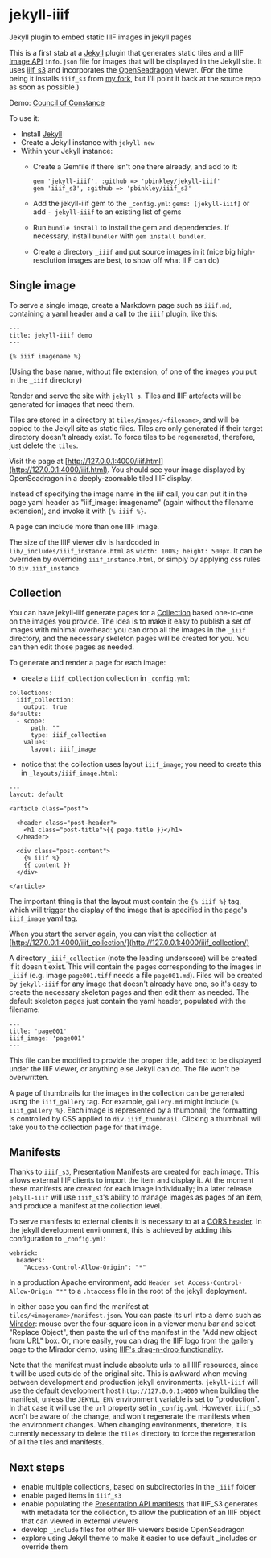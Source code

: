 # jekyll-iiif
Jekyll plugin to embed static IIIF images in jekyll pages

This is a first stab at a [Jekyll](https://jekyllrb.com/) plugin that generates static tiles and a IIIF [Image API](http://iiif.io/api/image/2.1/) ```info.json``` file for images that will be displayed in the Jekyll site. It uses [iiif_s3](https://github.com/cmoa/iiif_s3) and incorporates the [OpenSeadragon](https://openseadragon.github.io/) viewer. (For the time being it installs ```iiif_s3``` from [my fork](https://github.com/pbinkley/iiif_s3), but I'll point it back at the source repo as soon as possible.)

Demo: [Council of Constance](https://www.wallandbinkley.com/projects/2016/jekyll-iiif-demo/)

To use it:

- Install [Jekyll](https://jekyllrb.com/)
- Create a Jekyll instance with ```jekyll new```
- Within your Jekyll instance:
	- Create a Gemfile if there isn't one there already, and add to it:

		```
		gem 'jekyll-iiif', :github => 'pbinkley/jekyll-iiif'
		gem 'iiif_s3', :github => 'pbinkley/iiif_s3'
		```

	- Add the jekyll-iiif gem to the ```_config.yml```: ```gems: [jekyll-iiif]``` or add ```- jekyll-iiif``` to an existing list of gems
	- Run ```bundle install``` to install the gem and dependencies. If necessary, install ```bundler``` with ```gem install bundler```.
	- Create a directory ```_iiif``` and put source images in it (nice big high-resolution images are best, to show off what IIIF can do)

## Single image

To serve a single image, create a Markdown page such as ```iiif.md```, containing a yaml header and a call to the ```iiif``` plugin, like this:

```
---
title: jekyll-iiif demo
---

{% iiif imagename %}
```

(Using the base name, without file extension, of one of the images you put in the ```_iiif``` directory) 

Render and serve the site with ```jekyll s```. Tiles and IIIF artefacts will be generated for images that need them.

Tiles are stored in a directory at ```tiles/images/<filename>```, and will be copied to the Jekyll site as static files. Tiles are only generated if their target directory doesn't already exist. To force tiles to be regenerated, therefore, just delete the ```tiles```.

Visit the page at [http://127.0.0.1:4000/iiif.html](http://127.0.0.1:4000/iiif.html). You should see your image displayed by OpenSeadragon in a deeply-zoomable tiled IIIF display.

Instead of specifying the image name in the iiif call, you can put it in the page yaml header as "iiif_image: imagename" (again without the filename extension), and invoke it with ```{% iiif %}```. 

A page can include more than one IIIF image.

The size of the IIIF viewer div is hardcoded in ```lib/_includes/iiif_instance.html``` as ```width: 100%; height: 500px```. It can be overriden by overriding ```iiif_instance.html```, or simply by applying css rules to ```div.iiif_instance```.

## Collection

You can have jekyll-iiif generate pages for a [Collection](https://jekyllrb.com/docs/collections/) based one-to-one on the images you provide. The idea is to make it easy to publish a set of images with minimal overhead: you can drop all the images in the ```_iiif``` directory, and the necessary skeleton pages will be created for you. You can then edit those pages as needed.

To generate and render a page for each image:

- create a ```iiif_collection``` collection in ```_config.yml```:

```
collections:
  iiif_collection:
    output: true
defaults:
  - scope:
      path: ""
      type: iiif_collection
    values:
      layout: iiif_image
```

- notice that the collection uses layout ```iiif_image```; you need to create this in ```_layouts/iiif_image.html```:

```
---
layout: default
---
<article class="post">

  <header class="post-header">
    <h1 class="post-title">{{ page.title }}</h1>
  </header>

  <div class="post-content">
    {% iiif %}
    {{ content }}
  </div>

</article>
```

The important thing is that the layout must contain the ```{% iiif %}``` tag, which will trigger the display of the image that is specified in the page's ```iiif_image``` yaml tag.

When you start the server again, you can visit the collection at [http://127.0.0.1:4000/iiif_collection/](http://127.0.0.1:4000/iiif_collection/)

A directory ```_iiif_collection``` (note the leading underscore) will be created if it doesn't exist. This will contain the pages corresponding to the images in ```_iiif``` (e.g. image ```page001.tiff``` needs a file ```page001.md```). Files will be created by ```jekyll-iiif``` for any image that doesn't already have one, so it's easy to create the necessary skeleton pages and then edit them as needed. The default skeleton pages just contain the yaml header, populated with the filename:

```
---
title: 'page001'
iiif_image: 'page001'
---
```

This file can be modified to provide the proper title, add text to be displayed under the IIIF viewer, or anything else Jekyll can do. The file won't be overwritten.

A page of thumbnails for the images in the collection can be generated using the ```iiif_gallery``` tag. For example, ```gallery.md``` might include ```{% iiif_gallery %}```. Each image is represented by a thumbnail; the formatting is controlled by CSS applied to ```div.iiif_thumbnail```. Clicking a thumbnail will take you to the collection page for that image.

## Manifests

Thanks to ```iiif_s3```, Presentation Manifests are created for each image. This allows external IIIF clients to import the item and display it. At the moment these manifests are created for each image individually; in a later release ```jekyll-iiif``` will use ```iiif_s3```'s ability to manage images as pages of an item, and produce a manifest at the collection level.

To serve manifests to external clients it is necessary to at a [CORS header](http://enable-cors.org/index.html). In the jekyll development environment, this is achieved by adding this configuration to ```_config.yml```:

```
webrick:
  headers:
    "Access-Control-Allow-Origin": "*"
```

In a production Apache environment, add ```Header set Access-Control-Allow-Origin "*"``` to a ```.htaccess``` file in the root of the jekyll deployment.

In either case you can find the manifest at ```tiles/<imagename>/manifest.json```. You can paste its url into a demo such as [Mirador](http://projectmirador.org/demo/): mouse over the four-square icon in a viewer menu bar and select "Replace Object", then paste the url of the manifest in the "Add new object from URL" box. Or, more easily, you can drag the IIIF logo from the gallery page to the Mirador demo, using [IIIF's drag-n-drop functionality](http://zimeon.github.io/iiif-dragndrop/).

Note that the manifest must include absolute urls to all IIIF resources, since it will be used outside of the original site. This is awkward when moving between development and production jekyll environments. ```jekyll-iiif``` will use the default development host ```http://127.0.0.1:4000``` when building the manifest, unless the ```JEKYLL_ENV``` environment variable is set to "production". In that case it will use the ```url``` property set in ```_config.yml```. However, ```iiif_s3``` won't be aware of the change, and won't regenerate the manifests when the environment changes. When changing environments, therefore, it is currently necessary to delete the ```tiles``` directory to force the regeneration of all the tiles and manifests. 

## Next steps

- enable multiple collections, based on subdirectories in the ```_iiif``` folder
- enable paged items in ```iiif_s3```
- enable populating the [Presentation API manifests](http://iiif.io/api/presentation/2.0/#manifest) that IIIF_S3 generates with metadata for the collection, to allow the publication of an IIIF object that can viewed in external viewers
- develop ```_include``` files for other IIIF viewers beside OpenSeadragon
- explore using Jekyll theme to make it easier to use default _includes or override them
